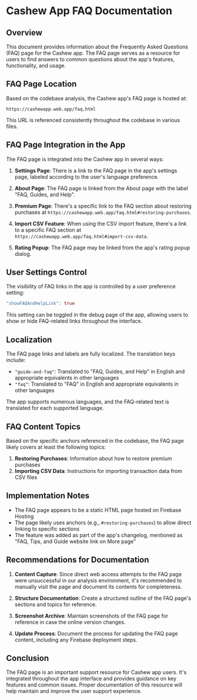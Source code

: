 # Cashew App FAQ Documentation

## Overview

This document provides information about the Frequently Asked Questions (FAQ) page for the Cashew app. The FAQ page serves as a resource for users to find answers to common questions about the app's features, functionality, and usage.

## FAQ Page Location

Based on the codebase analysis, the Cashew app's FAQ page is hosted at:

```
https://cashewapp.web.app/faq.html
```

This URL is referenced consistently throughout the codebase in various files.

## FAQ Page Integration in the App

The FAQ page is integrated into the Cashew app in several ways:

1. **Settings Page**: There is a link to the FAQ page in the app's settings page, labeled according to the user's language preference.

2. **About Page**: The FAQ page is linked from the About page with the label "FAQ, Guides, and Help".

3. **Premium Page**: There's a specific link to the FAQ section about restoring purchases at `https://cashewapp.web.app/faq.html#restoring-purchases`.

4. **Import CSV Feature**: When using the CSV import feature, there's a link to a specific FAQ section at `https://cashewapp.web.app/faq.html#import-csv-data`.

5. **Rating Popup**: The FAQ page may be linked from the app's rating popup dialog.

## User Settings Control

The visibility of FAQ links in the app is controlled by a user preference setting:

```dart
"showFAQAndHelpLink": true
```

This setting can be toggled in the debug page of the app, allowing users to show or hide FAQ-related links throughout the interface.

## Localization

The FAQ page links and labels are fully localized. The translation keys include:

- `"guide-and-faq"`: Translated to "FAQ, Guides, and Help" in English and appropriate equivalents in other languages
- `"faq"`: Translated to "FAQ" in English and appropriate equivalents in other languages

The app supports numerous languages, and the FAQ-related text is translated for each supported language.

## FAQ Content Topics

Based on the specific anchors referenced in the codebase, the FAQ page likely covers at least the following topics:

1. **Restoring Purchases**: Information about how to restore premium purchases
2. **Importing CSV Data**: Instructions for importing transaction data from CSV files

## Implementation Notes

- The FAQ page appears to be a static HTML page hosted on Firebase Hosting
- The page likely uses anchors (e.g., `#restoring-purchases`) to allow direct linking to specific sections
- The feature was added as part of the app's changelog, mentioned as "FAQ, Tips, and Guide website link on More page"

## Recommendations for Documentation

1. **Content Capture**: Since direct web access attempts to the FAQ page were unsuccessful in our analysis environment, it's recommended to manually visit the page and document its contents for completeness.

2. **Structure Documentation**: Create a structured outline of the FAQ page's sections and topics for reference.

3. **Screenshot Archive**: Maintain screenshots of the FAQ page for reference in case the online version changes.

4. **Update Process**: Document the process for updating the FAQ page content, including any Firebase deployment steps.

## Conclusion

The FAQ page is an important support resource for Cashew app users. It's integrated throughout the app interface and provides guidance on key features and common issues. Proper documentation of this resource will help maintain and improve the user support experience.